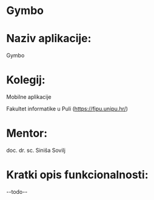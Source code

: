 # Gymbo

# Naziv aplikacije: 
Gymbo

# Kolegij: 
Mobilne aplikacije

Fakultet informatike u Puli (https://fipu.unipu.hr/)

# Mentor:
doc. dr. sc. Siniša Sovilj
 
# Kratki opis funkcionalnosti: 
--todo--
